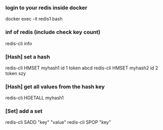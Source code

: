 ### login to your redis inside docker
docker exec -it redis1 bash

### inf of redis (include check key count)
redis-cli info

### [Hash] set a hash 
redis-cli HMSET myhash1 id 1 token abcd
redis-cli HMSET myhash2 id 2 token szy

### [Hash] get all values from the hash key
redis-cli HGETALL myhash1

### [Set] add a set
redis-cli SADD "key" "value"
redis-cli SPOP "key"
